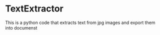 # TextExtractor
This is a python code that extracts text from jpg images and export them into documenst

